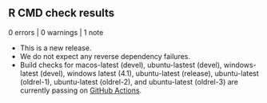 ## R CMD check results

0 errors | 0 warnings | 1 note

* This is a new release.
* We do not expect any reverse dependency failures.
* Build checks for macos-latest (devel), ubuntu-lastest (devel), windows-latest (devel), windows latest (4.1), ubuntu-latest (release), ubuntu-latest (oldrel-1), ubuntu-latest (oldrel-2), and ubuntu-latest (oldrel-3) are currently passing on [GitHub Actions](https://github.com/mums2/mpactr/actions).